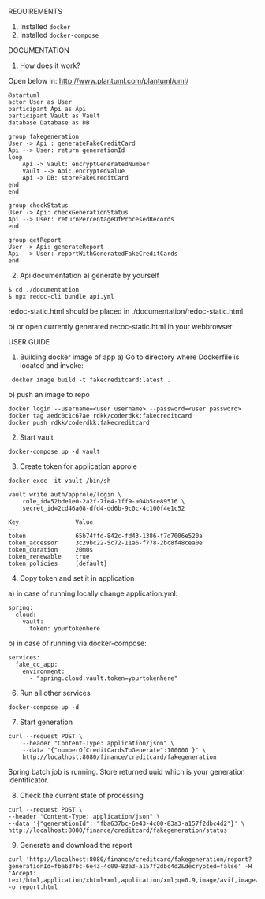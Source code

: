 REQUIREMENTS
1. Installed `docker`
2. Installed `docker-compose`

DOCUMENTATION
1. How does it work?

Open below in: http://www.plantuml.com/plantuml/uml/
```puml
@startuml
actor User as User
participant Api as Api
participant Vault as Vault
database Database as DB

group fakegeneration
User -> Api : generateFakeCreditCard
Api --> User: return generationId
loop
    Api -> Vault: encryptGeneratedNumber
    Vault --> Api: encryptedValue
    Api -> DB: storeFakeCreditCard
end 
end

group checkStatus
User -> Api: checkGenerationStatus
Api --> User: returnPercentageOfProcesedRecords
end 

group getReport
User -> Api: generateReport
Api --> User: reportWithGeneratedFakeCreditCards
end

```
2. Api documentation
a) generate by yourself
```
$ cd ./documentation
$ npx redoc-cli bundle api.yml
```
redoc-static.html should be placed in ./documentation/redoc-static.html

b) or open currently generated recoc-static.html in your webbrowser

USER GUIDE
1. Building docker image of app
a) Go to directory where Dockerfile is located and invoke:
``` 
 docker image build -t fakecreditcard:latest .
```
b) push an image to repo
```
docker login --username=<user username> --password=<user password>
docker tag aedc0c1c67ae rdkk/coderdkk:fakecreditcard
docker push rdkk/coderdkk:fakecreditcard
```
2. Start vault
```
docker-compose up -d vault
```

3. Create token for application approle
```
docker exec -it vault /bin/sh

vault write auth/approle/login \
    role_id=52bde1e0-2a2f-7fe4-1ff9-a04b5ce89516 \
    secret_id=2cd46a08-dfd4-dd6b-9c0c-4c100f4e1c52

Key                Value
---                -----
token              65b74ffd-842c-fd43-1386-f7d7006e520a
token_accessor     3c29bc22-5c72-11a6-f778-2bc8f48cea0e
token_duration     20m0s
token_renewable    true
token_policies     [default]

```
4. Copy token and set it in application

a) in case of running locally change application.yml:
```
spring:
  cloud:
    vault:
      token: yourtokenhere
```

b) in case of running via docker-compose:
``` 
services:
  fake_cc_app:
    environment:
      - "spring.cloud.vault.token=yourtokenhere"
```

6. Run all other services 
```
docker-compose up -d
```
7. Start generation
```
curl --request POST \
    --header "Content-Type: application/json" \
    --data '{"numberOfCreditCardsToGenerate":100000 }' \
    http://localhost:8080/finance/creditcard/fakegeneration
```
Spring batch job is running. Store returned uuid which is your generation identificator.

8. Check the current state of processing
```
curl --request POST \
--header "Content-Type: application/json" \
--data '{"generationId": "fba637bc-6e43-4c00-83a3-a157f2dbc4d2"}' \
http://localhost:8080/finance/creditcard/fakegeneration/status
```
9. Generate and download the report
```
curl 'http://localhost:8080/finance/creditcard/fakegeneration/report?generationId=fba637bc-6e43-4c00-83a3-a157f2dbc4d2&decrypted=false' -H 'Accept: text/html,application/xhtml+xml,application/xml;q=0.9,image/avif,image/webp,*/*;q=0.8' -o report.html

```

